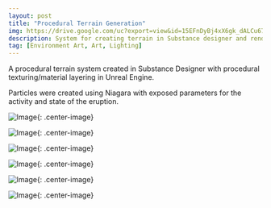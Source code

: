 ```yaml
---
layout: post
title: "Procedural Terrain Generation"
img: https://drive.google.com/uc?export=view&id=15EFnDyBj4xX6gk_dALCu67T0HA-r2n-N # Add image post (optional)
description: System for creating terrain in Substance designer and rendering in realtime, allowing for realtime terrain tweaking.
tag: [Environment Art, Art, Lighting]
---
```

A procedural terrain system created in Substance Designer with procedural texturing/material layering in Unreal Engine.

Particles were created using Niagara with exposed parameters for the activity and state of the eruption.

![Image](https://drive.google.com/uc?export=view&id=1E3rwoJtiGVX8uaJmW5ixJptwa_k45_q_){: .center-image}

![Image](https://drive.google.com/uc?export=view&id=1fsvg_V_GceKH0Kgnbs0NOZY-kTMxapEu){: .center-image}

![Image](https://drive.google.com/uc?export=view&id=1jVdoaMzjMauPl3KG1U26wcOZDoq1FK5X){: .center-image}

![Image](https://drive.google.com/uc?export=view&id=1T_ZNsHsVdYLbo6AyAOHtdkX-6XTV8rDE){: .center-image}

![Image](https://drive.google.com/uc?export=view&id=1fsvg_V_GceKH0Kgnbs0NOZY-kTMxapEu){: .center-image}

![Image](https://drive.google.com/uc?export=view&id=1eC_0qn4rXhSkFowh20OFgKsH51Lt6K2T){: .center-image}
